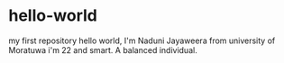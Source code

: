 # hello-world
my first repository
hello world,
I'm Naduni Jayaweera from university of Moratuwa
i'm 22 and smart.
A balanced individual.
